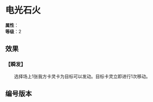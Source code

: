 <script setup>
let list = [
    { number: "SP01-018", url: "/packs/SP01" }
]
</script>

# 电光石火

**属性**：<CardAttribute text="电"/><br>
**等级**：2

## 效果

### 【瞬发】

&emsp;&emsp;选择场上1张我方卡灵卡为目标可以发动。目标卡灵立即进行1次移动。

## 编号版本

<CardNumberBox :list="list"/>